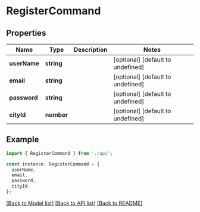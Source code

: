 # RegisterCommand

## Properties

| Name         | Type       | Description | Notes                             |
| ------------ | ---------- | ----------- | --------------------------------- |
| **userName** | **string** |             | [optional] [default to undefined] |
| **email**    | **string** |             | [optional] [default to undefined] |
| **password** | **string** |             | [optional] [default to undefined] |
| **cityId**   | **number** |             | [optional] [default to undefined] |

## Example

```typescript
import { RegisterCommand } from './api';

const instance: RegisterCommand = {
  userName,
  email,
  password,
  cityId,
};
```

[[Back to Model list]](../README.md#documentation-for-models) [[Back to API list]](../README.md#documentation-for-api-endpoints) [[Back to README]](../README.md)
